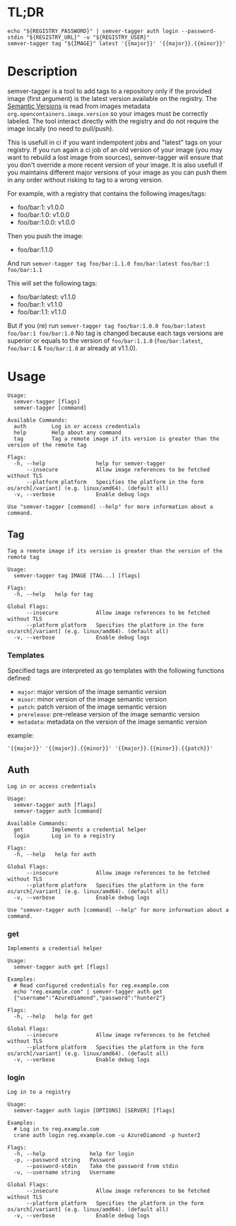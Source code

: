 # TL;DR

```
echo "${REGISTRY_PASSWORD}" | semver-tagger auth login --password-stdin "${REGISTRY_URL}" -u "${REGISTRY_USER}"
semver-tagger tag "${IMAGE}" latest '{{major}}' '{{major}}.{{minor}}'
```

# Description

semver-tagger is a tool to add tags to a repository only if the provided image (first argument) is the latest version available on the registry.
The [Semantic Versions](http://semver.org) is read from images metadata `org.opencontainers.image.version` so your images must be correctly labeled.
The tool interact directly with the registry and do not require the image locally (no need to pull/push).

This is usefull in ci if you want indempotent jobs and "latest" tags on your registry.
If you run again a ci job of an old version of your image (you may want to rebuild a lost image from sources), semver-tagger will ensure that you don't override a more recent version of your image.
It is also usefull if you maintains different major versions of your image as you can push them in any order without risking to tag to a wrong version.

For example, with a registry that contains the following images/tags:

- foo/bar:1: v1.0.0
- foo/bar:1.0: v1.0.0
- foo/bar:1.0.0: v1.0.0

Then you push the image:
- foo/bar:1.1.0

And run  `semver-tagger tag foo/bar:1.1.0 foo/bar:latest foo/bar:1 foo/bar:1.1`

This will set the following tags:
- foo/bar:latest: v1.1.0
- foo/bar:1: v1.1.0
- foo/bar:1.1: v1.1.0

But if you (re) run `semver-tagger tag foo/bar:1.0.0 foo/bar:latest foo/bar:1 foo/bar:1.0`
No tag is changed because each tags versions are superior or equals to the version of `foo/bar:1.1.0` (`foo/bar:latest`, `foo/bar:1` & `foo/bar:1.0` ar already at v1.1.0).

# Usage

```
Usage:
  semver-tagger [flags]
  semver-tagger [command]

Available Commands:
  auth        Log in or access credentials
  help        Help about any command
  tag         Tag a remote image if its version is greater than the version of the remote tag

Flags:
  -h, --help                help for semver-tagger
      --insecure            Allow image references to be fetched without TLS
      --platform platform   Specifies the platform in the form os/arch[/variant] (e.g. linux/amd64). (default all)
  -v, --verbose             Enable debug logs

Use "semver-tagger [command] --help" for more information about a command.
```

## Tag

```
Tag a remote image if its version is greater than the version of the remote tag

Usage:
  semver-tagger tag IMAGE [TAG...] [flags]

Flags:
  -h, --help   help for tag

Global Flags:
      --insecure            Allow image references to be fetched without TLS
      --platform platform   Specifies the platform in the form os/arch[/variant] (e.g. linux/amd64). (default all)
  -v, --verbose             Enable debug logs
```

### Templates

Specified tags are interpreted as go templates with the following functions defined:

- `major`: major version of the image semantic version
- `minor`: minor version of the image semantic version
- `patch`: patch version of the image semantic version
- `prerelease`: pre-release version of the image semantic version
- `metadata`: metadata on the version of the image semantic version

example:
```
'{{major}}' '{{major}}.{{minor}}' '{{major}}.{{minor}}.{{patch}}'
```

## Auth

```
Log in or access credentials

Usage:
  semver-tagger auth [flags]
  semver-tagger auth [command]

Available Commands:
  get         Implements a credential helper
  login       Log in to a registry

Flags:
  -h, --help   help for auth

Global Flags:
      --insecure            Allow image references to be fetched without TLS
      --platform platform   Specifies the platform in the form os/arch[/variant] (e.g. linux/amd64). (default all)
  -v, --verbose             Enable debug logs

Use "semver-tagger auth [command] --help" for more information about a command.
```

### get
```
Implements a credential helper

Usage:
  semver-tagger auth get [flags]

Examples:
  # Read configured credentials for reg.example.com
  echo "reg.example.com" | semver-tagger auth get
  {"username":"AzureDiamond","password":"hunter2"}

Flags:
  -h, --help   help for get

Global Flags:
      --insecure            Allow image references to be fetched without TLS
      --platform platform   Specifies the platform in the form os/arch[/variant] (e.g. linux/amd64). (default all)
  -v, --verbose             Enable debug logs
```
### login
```
Log in to a registry

Usage:
  semver-tagger auth login [OPTIONS] [SERVER] [flags]

Examples:
  # Log in to reg.example.com
  crane auth login reg.example.com -u AzureDiamond -p hunter2

Flags:
  -h, --help              help for login
  -p, --password string   Password
      --password-stdin    Take the password from stdin
  -u, --username string   Username

Global Flags:
      --insecure            Allow image references to be fetched without TLS
      --platform platform   Specifies the platform in the form os/arch[/variant] (e.g. linux/amd64). (default all)
  -v, --verbose             Enable debug logs
```

